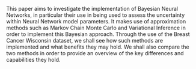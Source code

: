 This paper aims to investigate the implementation of Bayesian Neural Networks, in
particular their use in being used to assess the uncertainty within Neural Network model
parameters. It makes use of approximation methods such as Markov Chain Monte Carlo
and Variational Inference in order to implement this Bayesian approach. Through the use of
the Breast Cancer Wisconsin dataset, we shall see how such methods are implemented and
what benefits they may hold. We shall also compare the two methods in order to provide
an overview of the key differences and capabilities they hold.
